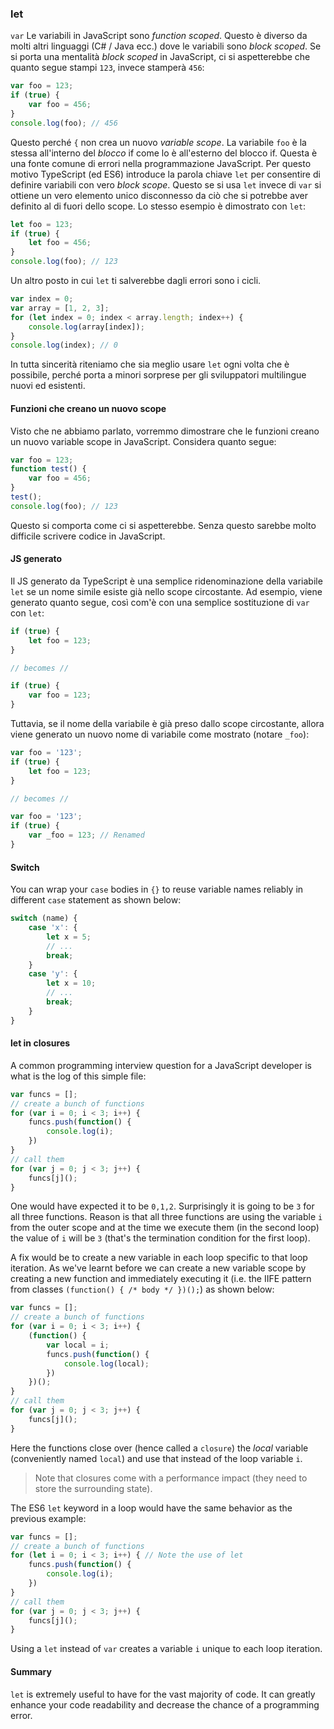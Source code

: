 ### let

`var` Le variabili in JavaScript sono *function scoped*. Questo è diverso da molti altri linguaggi (C# / Java ecc.) dove le variabili sono *block scoped*. Se si porta una mentalità *block scoped* in JavaScript, ci si aspetterebbe che quanto segue stampi `123`, invece stamperà `456`:

```ts
var foo = 123;
if (true) {
    var foo = 456;
}
console.log(foo); // 456
```
Questo perché `{` non crea un nuovo *variable scope*. La variabile `foo` è la stessa all'interno del *blocco* if come lo è all'esterno del blocco if. Questa è una fonte comune di errori nella programmazione JavaScript. Per questo motivo TypeScript (ed ES6) introduce la parola chiave `let` per consentire di definire variabili con vero *block scope*. Questo se si usa `let` invece di `var` si ottiene un vero elemento unico disconnesso da ciò che si potrebbe aver definito al di fuori dello scope. Lo stesso esempio è dimostrato con `let`:

```ts
let foo = 123;
if (true) {
    let foo = 456;
}
console.log(foo); // 123
```

Un altro posto in cui `let` ti salverebbe dagli errori sono i cicli.

```ts
var index = 0;
var array = [1, 2, 3];
for (let index = 0; index < array.length; index++) {
    console.log(array[index]);
}
console.log(index); // 0
```
In tutta sincerità riteniamo che sia meglio usare `let` ogni volta che è possibile, perché porta a minori sorprese per gli sviluppatori multilingue nuovi ed esistenti.

#### Funzioni che creano un nuovo scope
Visto che ne abbiamo parlato, vorremmo dimostrare che le funzioni creano un nuovo variable scope in JavaScript. Considera quanto segue:
```ts
var foo = 123;
function test() {
    var foo = 456;
}
test();
console.log(foo); // 123
```
Questo si comporta come ci si aspetterebbe. Senza questo sarebbe molto difficile scrivere codice in JavaScript.

#### JS generato
Il JS generato da TypeScript è una semplice ridenominazione della variabile `let` se un nome simile esiste già nello scope circostante. Ad esempio, viene generato quanto segue, così com'è con una semplice sostituzione di `var` con `let`:

```ts
if (true) {
    let foo = 123;
}

// becomes //

if (true) {
    var foo = 123;
}
```
Tuttavia, se il nome della variabile è già preso dallo scope circostante, allora viene generato un nuovo nome di variabile come mostrato (notare `_foo`):

```ts
var foo = '123';
if (true) {
    let foo = 123;
}

// becomes //

var foo = '123';
if (true) {
    var _foo = 123; // Renamed
}
```

#### Switch
You can wrap your `case` bodies in `{}` to reuse variable names reliably in different `case` statement as shown below: 

```ts
switch (name) {
    case 'x': {
        let x = 5;
        // ...
        break;
    }
    case 'y': {
        let x = 10;
        // ...
        break;
    }
}
```

#### let in closures
A common programming interview question for a JavaScript developer is what is the log of this simple file:

```ts
var funcs = [];
// create a bunch of functions
for (var i = 0; i < 3; i++) {
    funcs.push(function() {
        console.log(i);
    })
}
// call them
for (var j = 0; j < 3; j++) {
    funcs[j]();
}
```
One would have expected it to be `0,1,2`. Surprisingly it is going to be `3` for all three functions. Reason is that all three functions are using the variable `i` from the outer scope and at the time we execute them (in the second loop) the value of `i` will be `3` (that's the termination condition for the first loop).

A fix would be to create a new variable in each loop specific to that loop iteration. As we've learnt before we can create a new variable scope by creating a new function and immediately executing it (i.e. the IIFE pattern from classes `(function() { /* body */ })();`) as shown below:

```ts
var funcs = [];
// create a bunch of functions
for (var i = 0; i < 3; i++) {
    (function() {
        var local = i;
        funcs.push(function() {
            console.log(local);
        })
    })();
}
// call them
for (var j = 0; j < 3; j++) {
    funcs[j]();
}
```
Here the functions close over (hence called a `closure`) the *local* variable (conveniently named `local`) and use that instead of the loop variable `i`.

> Note that closures come with a performance impact (they need to store the surrounding state).

The ES6 `let` keyword in a loop would have the same behavior as the previous example:

```ts
var funcs = [];
// create a bunch of functions
for (let i = 0; i < 3; i++) { // Note the use of let
    funcs.push(function() {
        console.log(i);
    })
}
// call them
for (var j = 0; j < 3; j++) {
    funcs[j]();
}
```

Using a `let` instead of `var` creates a variable `i` unique to each loop iteration.

#### Summary
`let` is extremely useful to have for the vast majority of code. It can greatly enhance your code readability and decrease the chance of a programming error.



[](https://github.com/olov/defs/blob/master/loop-closures.md)
